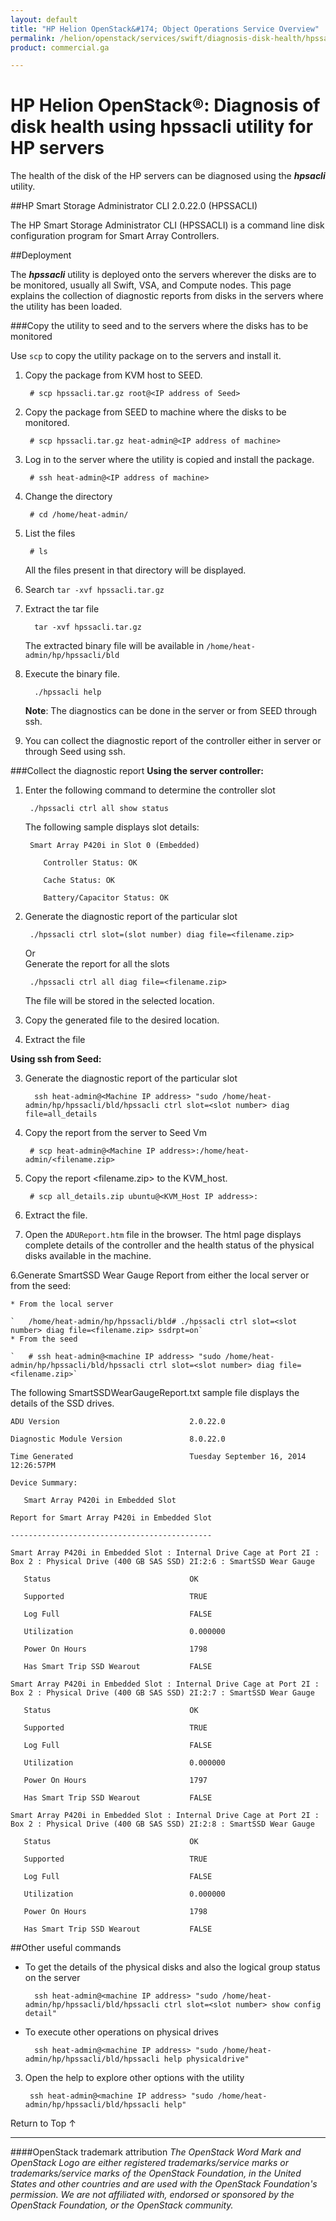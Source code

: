 ```yaml
---
layout: default
title: "HP Helion OpenStack&#174; Object Operations Service Overview"
permalink: /helion/openstack/services/swift/diagnosis-disk-health/hpssacli/
product: commercial.ga

---
```

<!--PUBLISHED-->

<script>

function PageRefresh {
onLoad="window.refresh"
}

PageRefresh();

</script>

<!--
<p style="font-size: small;"> <a href=" /helion/openstack/services/object/overview/scale-out-swift/">&#9664; PREV</a> | <a href="/helion/openstack/services/overview/">&#9650; UP</a> | <a href="/helion/openstack/services/overview/"> NEXT &#9654</a> </p>-->

# HP Helion OpenStack&#174;: Diagnosis of disk health using hpssacli utility for HP servers

The health of the disk  of the HP servers can be diagnosed using the ***hpsacli*** utility.


##HP Smart Storage Administrator CLI 2.0.22.0 (HPSSACLI)

The HP Smart Storage Administrator CLI (HPSSACLI) is a command line disk configuration program for Smart Array Controllers.

##Deployment

The ***hpssacli*** utility is deployed onto the servers wherever the disks are to be monitored, usually all Swift, VSA, and Compute nodes. This page explains the collection of diagnostic reports from disks in the servers where the utility has been loaded.

<!--
###Download the hpssacli utility into the KVM host

TBD

Where should the user login??

-->


###Copy the utility to seed and to the servers where the disks has to be monitored

Use `scp` to copy the utility package on to the servers and install it.

1. Copy the package from KVM host to SEED.

		# scp hpssacli.tar.gz root@<IP address of Seed>

2. Copy the package from SEED to machine where the disks to be monitored.

		# scp hpssacli.tar.gz heat-admin@<IP address of machine>

3. Log in to the server where the utility is copied and install the package.

		# ssh heat-admin@<IP address of machine>

4. Change the directory

		# cd /home/heat-admin/
		
5. List the files

		# ls
	All the files present in that directory will be displayed.

6. Search `tar -xvf hpssacli.tar.gz`

7. Extract the tar file 

		 tar -xvf hpssacli.tar.gz

	The extracted binary file will be available in `/home/heat-admin/hp/hpssacli/bld`

8. Execute the binary file.

	 	 ./hpssacli help
 
	**Note**: The diagnostics can be done in the server or from SEED through ssh.

9. You can collect the diagnostic report of the controller either in server or through Seed using ssh.


###Collect the diagnostic report
**Using the server controller:**
<!---
1. Log in to the server

		# ssh heat-admin@<IP address of machine>
2. Change the directory

		/home/heat-admin/hp/hpssacli/bld
--->

1. Enter the following command to determine the controller slot
		
		./hpssacli ctrl all show status
 
	The following sample displays slot details:

		Smart Array P420i in Slot 0 (Embedded)
		
		   Controller Status: OK
		
		   Cache Status: OK
		
		   Battery/Capacitor Status: OK

2. Generate the diagnostic report of the particular slot

		./hpssacli ctrl slot=(slot number) diag file=<filename.zip>
	Or <BR>
		Generate the report for all the slots 

		./hpssacli ctrl all diag file=<filename.zip>


	The file will be stored in the selected location.

3. Copy the generated file to the desired location.

4. Extract the file


**Using ssh from Seed:**

<!---
1. Log in to the server

		ssh heat-admin@<Machine IP address>

2. Change the directory

		/home/heat-admin/hp/hpssacli/bld
--->

3. Generate the diagnostic report of the particular slot

		 ssh heat-admin@<Machine IP address> "sudo /home/heat-admin/hp/hpssacli/bld/hpssacli ctrl slot=<slot number> diag file=all_details

4. Copy the report from the server to Seed Vm

 		# scp heat-admin@<Machine IP address>:/home/heat-admin/<filename.zip> 

5. Copy the report <filename.zip> to the KVM_host.
	
		# scp all_details.zip ubuntu@<KVM_Host IP address>:

	<!--Enter login credentails ???-->

5. Extract the file.


10. Open the `ADUReport.htm` file in the browser. The html page displays complete details of the controller and the health status of the physical disks available in the machine.

<!-- <image = utility_ADUR-report> -->

6.Generate SmartSSD Wear Gauge Report from either the local server or from the seed:

	* From the local server

	`	/home/heat-admin/hp/hpssacli/bld# ./hpssacli ctrl slot=<slot number> diag file=<filename.zip> ssdrpt=on`
	* From the seed

	`	# ssh heat-admin@<machine IP address> "sudo /home/heat-admin/hp/hpssacli/bld/hpssacli ctrl slot=<slot number> diag file=<filename.zip>`

<!-- **Now retrieve the ssd_report.zip to kvm host using scp from server to analyse.??? is this applicable for seed only??** --> 

The following SmartSSDWearGaugeReport.txt sample file displays the details of the  SSD drives. 

	
	ADU Version                             2.0.22.0
	
	Diagnostic Module Version               8.0.22.0
	
	Time Generated                          Tuesday September 16, 2014 12:26:57PM
	
	Device Summary:
	
	   Smart Array P420i in Embedded Slot
	
	Report for Smart Array P420i in Embedded Slot
	
	---------------------------------------------
	
	Smart Array P420i in Embedded Slot : Internal Drive Cage at Port 2I : Box 2 : Physical Drive (400 GB SAS SSD) 2I:2:6 : SmartSSD Wear Gauge
	
	   Status                               OK
	
	   Supported                            TRUE
	
	   Log Full                             FALSE
	
	   Utilization                          0.000000
	
	   Power On Hours                       1798
	
	   Has Smart Trip SSD Wearout           FALSE
	
	Smart Array P420i in Embedded Slot : Internal Drive Cage at Port 2I : Box 2 : Physical Drive (400 GB SAS SSD) 2I:2:7 : SmartSSD Wear Gauge
	
	   Status                               OK
	
	   Supported                            TRUE
	
	   Log Full                             FALSE
	
	   Utilization                          0.000000
	
	   Power On Hours                       1797
	
	   Has Smart Trip SSD Wearout           FALSE
	
	Smart Array P420i in Embedded Slot : Internal Drive Cage at Port 2I : Box 2 : Physical Drive (400 GB SAS SSD) 2I:2:8 : SmartSSD Wear Gauge
	
	   Status                               OK
	
	   Supported                            TRUE
	
	   Log Full                             FALSE
	
	   Utilization                          0.000000
	
	   Power On Hours                       1798
	
	   Has Smart Trip SSD Wearout           FALSE



##Other useful commands


- To get the details of the physical disks and also the logical group status on the server

        ssh heat-admin@<machine IP address> "sudo /home/heat-admin/hp/hpssacli/bld/hpssacli ctrl slot=<slot number> show config detail"

- To execute other operations on physical drives

        ssh heat-admin@<machine IP address> "sudo /home/heat-admin/hp/hpssacli/bld/hpssacli help physicaldrive"

3. Open the help to explore other options with the utility

        ssh heat-admin@<machine IP address> "sudo /home/heat-admin/hp/hpssacli/bld/hpssacli help"
 
<a href="#top" style="padding:14px 0px 14px 0px; text-decoration: none;"> Return to Top &#8593; </a>

----
####OpenStack trademark attribution
*The OpenStack Word Mark and OpenStack Logo are either registered trademarks/service marks or trademarks/service marks of the OpenStack Foundation, in the United States and other countries and are used with the OpenStack Foundation's permission. We are not affiliated with, endorsed or sponsored by the OpenStack Foundation, or the OpenStack community.*